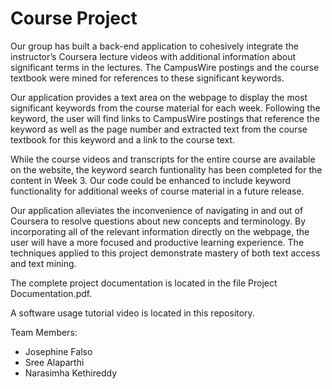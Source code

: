 # Course Project

Our group has built a back-end application to cohesively integrate the instructor’s Coursera lecture videos with additional information about significant terms in the lectures. The CampusWire postings and the course textbook were mined for references to these significant keywords. 

Our application provides a text area on the webpage to display the most significant keywords from the course material for each week. Following the keyword, the user will find links to CampusWire postings that reference the keyword as well as the page number and extracted text from the course textbook for this keyword and a link to the course text.

While the course videos and transcripts for the entire course are available on the website, the keyword search funtionality has been completed for the content in Week 3. Our code could be enhanced to include keyword functionality for additional weeks of course material in a future release.

Our application alleviates the inconvenience of navigating in and out of Coursera to resolve questions about new concepts and terminology.  By incorporating all of the relevant information directly on the webpage, the user will have a more focused and productive learning experience. The techniques applied to this project demonstrate mastery of both text access and text mining.

The complete project documentation is located in the file Project Documentation.pdf.

A software usage tutorial video is located in this repository.


Team Members:<br />
- Josephine Falso<br />
- Sree Alaparthi<br />
- Narasimha Kethireddy